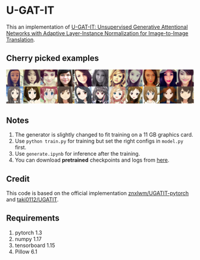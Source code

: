 # U-GAT-IT

This an implementation of [U-GAT-IT: Unsupervised Generative Attentional Networks with Adaptive Layer-Instance Normalization for Image-to-Image Translation](https://arxiv.org/abs/1907.10830).

## Cherry picked examples

![examples](images/result_step_500000.png)

## Notes

1. The generator is slightly changed to fit training on a 11 GB graphics card.
2. Use `python train.py` for training but set the right configs in `model.py` first.
3. Use `generate.ipynb` for inference after the training.
4. You can download **pretrained** checkpoints and logs from [here](https://drive.google.com/drive/folders/1ibTUNfN0NzqaGuS4P3njW-9YB0PJBDA7?usp=sharing).

## Credit

This code is based on the official implementation [znxlwm/UGATIT-pytorch](https://github.com/znxlwm/UGATIT-pytorch) and [taki0112/UGATIT](https://github.com/taki0112/UGATIT).

## Requirements

1. pytorch 1.3
2. numpy 1.17
3. tensorboard 1.15
4. Pillow 6.1
